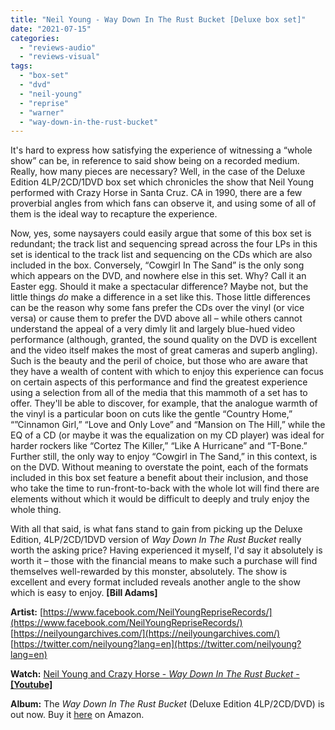 ```yaml
---
title: "Neil Young - Way Down In The Rust Bucket [Deluxe box set]"
date: "2021-07-15"
categories: 
  - "reviews-audio"
  - "reviews-visual"
tags: 
  - "box-set"
  - "dvd"
  - "neil-young"
  - "reprise"
  - "warner"
  - "way-down-in-the-rust-bucket"
---
```


It's hard to express how satisfying the experience of witnessing a “whole show” can be, in reference to said show being on a recorded medium. Really, how many pieces are necessary? Well, in the case of the Deluxe Edition 4LP/2CD/1DVD box set which chronicles the show that Neil Young performed with Crazy Horse in Santa Cruz. CA in 1990, there are a few proverbial angles from which fans can observe it, and using some of all of them is the ideal way to recapture the experience.

Now, yes, some naysayers could easily argue that some of this box set is redundant; the track list and sequencing spread across the four LPs in this set is identical to the track list and sequencing on the CDs which are also included in the box. Conversely, “Cowgirl In The Sand” is the only song which appears on the DVD, and nowhere else in this set. Why? Call it an Easter egg. Should it make a spectacular difference? Maybe not, but the little things _do_ make a difference in a set like this. Those little differences can be the reason why some fans prefer the CDs over the vinyl (or vice versa) or cause them to prefer the DVD above all – while others cannot understand the appeal of a very dimly lit and largely blue-hued video performance (although, granted, the sound quality on the DVD is excellent and the video itself makes the most of great cameras and superb angling). Such is the beauty and the peril of choice, but those who are aware that they have a wealth of content with which to enjoy this experience can focus on certain aspects of this performance and find the greatest experience using a selection from all of the media that this mammoth of a set has to offer. They'll be able to discover, for example, that the analogue warmth of the vinyl is a particular boon on cuts like the gentle “Country Home,” “”Cinnamon Girl,” “Love and Only Love” and “Mansion on The Hill,” while the EQ of a CD (or maybe it was the equalization on my CD player) was ideal for harder rockers like “Cortez The Killer,” “Like A Hurricane” and “T-Bone.” Further still, the only way to enjoy “Cowgirl in The Sand,” in this context, is on the DVD. Without meaning to overstate the point, each of the formats included in this box set feature a benefit about their inclusion, and those who take the time to run-front-to-back with the whole lot will find there are elements without which it would be difficult to deeply and truly enjoy the whole thing.

With all that said, is what fans stand to gain from picking up the Deluxe Edition, 4LP/2CD/1DVD version of _Way Down In The Rust Bucket_ really worth the asking price? Having experienced it myself, I'd say it absolutely is worth it – those with the financial means to make such a purchase will find themselves well-rewarded by this monster, absolutely. The show is excellent and every format included reveals another angle to the show which is easy to enjoy. **\[Bill Adams\]**

**Artist:** [https://www.facebook.com/NeilYoungRepriseRecords/](https://www.facebook.com/NeilYoungRepriseRecords/) [https://neilyoungarchives.com/](https://neilyoungarchives.com/) [https://twitter.com/neilyoung?lang=en](https://twitter.com/neilyoung?lang=en)

**Watch:** [Neil Young and Crazy Horse - _Way Down In The Rust Bucket_ - **\[Youtube\]**](https://www.youtube.com/watch?v=O3Ax9Z2-OgI&list=PLE7OYmYUxGQfgcIQe3v5_W_gyJHNGlwGJ)

**Album:** The _Way Down In The Rust Bucket_ (Deluxe Edition 4LP/2CD/DVD) is out now. Buy it [here](https://www.amazon.com/%D4%BC%CE%99V%CE%95-%CE%99%CE%9D-%D5%8F%CE%91%CE%9D%CE%A4%CE%91-%D0%A1%C9%8C%D5%8D%CE%96-1990/dp/B08XHS6XFY/ref=sr_1_2?crid=O86VXIRAZ7WE&dchild=1&keywords=neil+young+Rust+Bucket+vinyl&qid=1620587663&sprefix=Neil+Youn%2Caps%2C199&sr=8-2) on Amazon.
